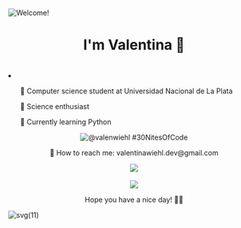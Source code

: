### 

![Welcome!](https://github.com/user-attachments/assets/6d03b147-4641-4f4e-920f-b3bd3c22ba89)


<h1 align="center"> I'm Valentina 💜</h1> </br>
<div>
  <li list-style-type="none">
    <ul><p>🍄 Computer science student at Universidad Nacional de La Plata</p></ul>
    <ul><p>🔬 Science enthusiast</p></ul>
    <ul><p>🌱 Currently learning Python</p></ul>
  </li>
</div>


<div align="center">
  
  ![@valenwiehl #30NitesOfCode](https://www.codedex.io/api/petStatus?user=valenwiehl)
  <p align="center">📩 How to reach me: valentinawiehl.dev@gmail.com</p>
  
  ![](https://github-readme-stats.vercel.app/api/top-langs/?username=wiehl-valentina&theme=nightowl&hide_border=false&include_all_commits=false&count_private=false&layout=compact)<br/><br/>
  ![](https://github-readme-streak-stats.herokuapp.com/?user=wiehl-valentina&theme=nightowl&hide_border=false)
  
</div>
<p align="center"> Hope you have a nice day! 🧚‍♀️ </p>

![svg(11)](https://github.com/user-attachments/assets/c7b9ca89-426e-40c9-ae0d-210a4f3c1eaf)



